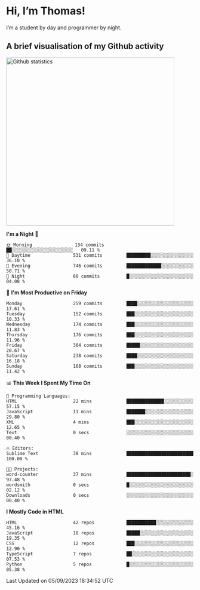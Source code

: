 # Hi, I’m Thomas!
I’m a student by day and programmer by night.

## A brief visualisation of my Github activity

<img title="My Github statistics" alt="Github statistics" width="450px" src="https://github-readme-stats.vercel.app/api?username=thomasrettig&show_icons=true&include_all_commits=true&count_private=true&&hide=issues&theme=tokyonight&border_radius=6px"/>

<!--START_SECTION:waka-->
**I'm a Night 🦉** 

```text
🌞 Morning                134 commits         ██░░░░░░░░░░░░░░░░░░░░░░░   09.11 % 
🌆 Daytime                531 commits         █████████░░░░░░░░░░░░░░░░   36.10 % 
🌃 Evening                746 commits         █████████████░░░░░░░░░░░░   50.71 % 
🌙 Night                  60 commits          █░░░░░░░░░░░░░░░░░░░░░░░░   04.08 % 
```
📅 **I'm Most Productive on Friday** 

```text
Monday                   259 commits         ████░░░░░░░░░░░░░░░░░░░░░   17.61 % 
Tuesday                  152 commits         ███░░░░░░░░░░░░░░░░░░░░░░   10.33 % 
Wednesday                174 commits         ███░░░░░░░░░░░░░░░░░░░░░░   11.83 % 
Thursday                 176 commits         ███░░░░░░░░░░░░░░░░░░░░░░   11.96 % 
Friday                   304 commits         █████░░░░░░░░░░░░░░░░░░░░   20.67 % 
Saturday                 238 commits         ████░░░░░░░░░░░░░░░░░░░░░   16.18 % 
Sunday                   168 commits         ███░░░░░░░░░░░░░░░░░░░░░░   11.42 % 
```


📊 **This Week I Spent My Time On** 

```text
💬 Programming Languages: 
HTML                     22 mins             ██████████████░░░░░░░░░░░   57.15 % 
JavaScript               11 mins             ███████░░░░░░░░░░░░░░░░░░   29.80 % 
XML                      4 mins              ███░░░░░░░░░░░░░░░░░░░░░░   12.65 % 
Text                     0 secs              ░░░░░░░░░░░░░░░░░░░░░░░░░   00.40 % 

🔥 Editors: 
Sublime Text             38 mins             █████████████████████████   100.00 % 

🐱‍💻 Projects: 
word-counter             37 mins             ████████████████████████░   97.48 % 
wordsmith                0 secs              █░░░░░░░░░░░░░░░░░░░░░░░░   02.12 % 
Downloads                0 secs              ░░░░░░░░░░░░░░░░░░░░░░░░░   00.40 % 
```

**I Mostly Code in HTML** 

```text
HTML                     42 repos            ███████████░░░░░░░░░░░░░░   45.16 % 
JavaScript               18 repos            █████░░░░░░░░░░░░░░░░░░░░   19.35 % 
CSS                      12 repos            ███░░░░░░░░░░░░░░░░░░░░░░   12.90 % 
TypeScript               7 repos             ██░░░░░░░░░░░░░░░░░░░░░░░   07.53 % 
Python                   5 repos             █░░░░░░░░░░░░░░░░░░░░░░░░   05.38 % 
```




 Last Updated on 05/09/2023 18:34:52 UTC
<!--END_SECTION:waka-->
